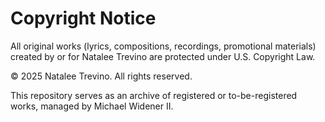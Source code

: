 # Copyright Notice

All original works (lyrics, compositions, recordings, promotional materials) created by or for Natalee Trevino are protected under U.S. Copyright Law.

© 2025 Natalee Trevino. All rights reserved.

This repository serves as an archive of registered or to-be-registered works, managed by Michael Widener II.
